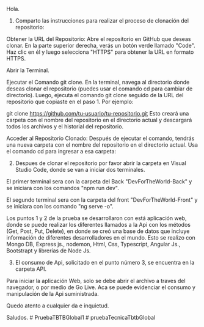 Hola.

1. Comparto las instrucciones para realizar el proceso de clonación del repositorio:

Obtener la URL del Repositorio:
Abre el repositorio en GitHub que deseas clonar. En la parte superior derecha, verás un botón verde llamado "Code". Haz clic en él y luego selecciona "HTTPS" para obtener la URL en formato HTTPS.

Abrir la Terminal.

Ejecutar el Comando git clone.
En la terminal, navega al directorio donde deseas clonar el repositorio (puedes usar el comando cd para cambiar de directorio). Luego, ejecuta el comando git clone seguido de la URL del repositorio que copiaste en el paso 1. Por ejemplo:

git clone https://github.com/tu-usuario/tu-repositorio.git
Esto creará una carpeta con el nombre del repositorio en el directorio actual y descargará todos los archivos y el historial del repositorio.

Acceder al Repositorio Clonado:
Después de ejecutar el comando, tendrás una nueva carpeta con el nombre del repositorio en el directorio actual. Usa el comando cd para ingresar a esa carpeta:

2. Despues de clonar el repositorio por favor abrir la carpeta en Visual Studio Code, donde se van a iniciar dos terminales.

El primer terminal sera con la carpeta del Back "DevForTheWorld-Back" y se iniciara con los comandos "npm run dev".

El segundo terminal sera con la carpeta del front "DevForTheWorld-Front" y se iniciara con los comando "ng serve -o".

Los puntos 1 y 2 de la prueba se desarrollaron con está aplicación web, donde se puede realizar los diferentes llamados a la Api con los métodos (Get, Post, Put, Delete), en donde se creó una base de datos que incluye información de diferentes desarrolladores en el mundo. Esto se realizo con Mongo DB, Express js., nodemon, Html, Css, Typescript, Angular Js., Bootstrapt y librerías de Node Js.

3. El consumo de Api, solicitado en el punto número 3, se encuentra en la carpeta API.

Para iniciar la aplicación Web, solo se debe abrir el archivo a traves del navegador, o por medio de Go Live. Aca se puede evidenciar el consumo y manipulación de la Api suministrada.

Quedo atento a cualquier da e inquietud.

Saludos.
#   P r u e b a T B T B G l o b a l 1  
 #   p r u e b a T e c n i c a T b t b G l o b a l  
 